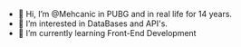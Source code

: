 - 👋 Hi, I’m @Mehcanic in PUBG and in real life for 14 years.
- 👀 I’m interested in DataBases and API's.
- 🌱 I’m currently learning Front-End Development

<!---
Mehcanic/Mehcanic is a ✨ special ✨ repository because its `README.md` (this file) appears on your GitHub profile.
You can click the Preview link to take a look at your changes.
--->
